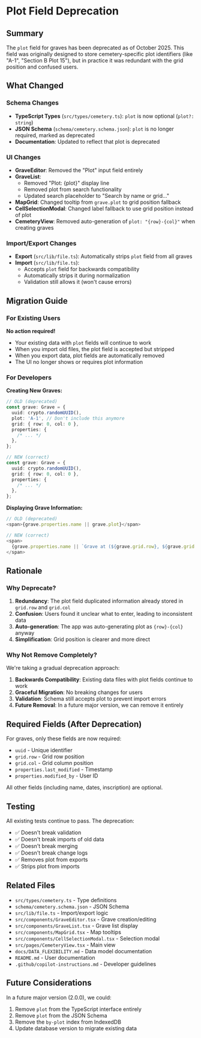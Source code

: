# Plot Field Deprecation

## Summary

The `plot` field for graves has been deprecated as of October 2025. This field was originally designed to store cemetery-specific plot identifiers (like "A-1", "Section B Plot 15"), but in practice it was redundant with the grid position and confused users.

## What Changed

### Schema Changes

- **TypeScript Types** (`src/types/cemetery.ts`): `plot` is now optional (`plot?: string`)
- **JSON Schema** (`schema/cemetery.schema.json`): `plot` is no longer required, marked as deprecated
- **Documentation**: Updated to reflect that plot is deprecated

### UI Changes

- **GraveEditor**: Removed the "Plot" input field entirely
- **GraveList**:
  - Removed "Plot: {plot}" display line
  - Removed plot from search functionality
  - Updated search placeholder to "Search by name or grid..."
- **MapGrid**: Changed tooltip from `grave.plot` to grid position fallback
- **CellSelectionModal**: Changed label fallback to use grid position instead of plot
- **CemeteryView**: Removed auto-generation of `plot: "{row}-{col}"` when creating graves

### Import/Export Changes

- **Export** (`src/lib/file.ts`): Automatically strips `plot` field from all graves
- **Import** (`src/lib/file.ts`):
  - Accepts `plot` field for backwards compatibility
  - Automatically strips it during normalization
  - Validation still allows it (won't cause errors)

## Migration Guide

### For Existing Users

**No action required!**

- Your existing data with `plot` fields will continue to work
- When you import old files, the plot field is accepted but stripped
- When you export data, plot fields are automatically removed
- The UI no longer shows or requires plot information

### For Developers

**Creating New Graves:**

```typescript
// OLD (deprecated)
const grave: Grave = {
  uuid: crypto.randomUUID(),
  plot: 'A-1', // Don't include this anymore
  grid: { row: 0, col: 0 },
  properties: {
    /* ... */
  },
};

// NEW (correct)
const grave: Grave = {
  uuid: crypto.randomUUID(),
  grid: { row: 0, col: 0 },
  properties: {
    /* ... */
  },
};
```

**Displaying Grave Information:**

```typescript
// OLD (deprecated)
<span>{grave.properties.name || grave.plot}</span>

// NEW (correct)
<span>
  {grave.properties.name || `Grave at (${grave.grid.row}, ${grave.grid.col})`}
</span>
```

## Rationale

### Why Deprecate?

1. **Redundancy**: The plot field duplicated information already stored in `grid.row` and `grid.col`
2. **Confusion**: Users found it unclear what to enter, leading to inconsistent data
3. **Auto-generation**: The app was auto-generating plot as `{row}-{col}` anyway
4. **Simplification**: Grid position is clearer and more direct

### Why Not Remove Completely?

We're taking a gradual deprecation approach:

1. **Backwards Compatibility**: Existing data files with plot fields continue to work
2. **Graceful Migration**: No breaking changes for users
3. **Validation**: Schema still accepts plot to prevent import errors
4. **Future Removal**: In a future major version, we can remove it entirely

## Required Fields (After Deprecation)

For graves, only these fields are now required:

- `uuid` - Unique identifier
- `grid.row` - Grid row position
- `grid.col` - Grid column position
- `properties.last_modified` - Timestamp
- `properties.modified_by` - User ID

All other fields (including name, dates, inscription) are optional.

## Testing

All existing tests continue to pass. The deprecation:

- ✅ Doesn't break validation
- ✅ Doesn't break imports of old data
- ✅ Doesn't break merging
- ✅ Doesn't break change logs
- ✅ Removes plot from exports
- ✅ Strips plot from imports

## Related Files

- `src/types/cemetery.ts` - Type definitions
- `schema/cemetery.schema.json` - JSON Schema
- `src/lib/file.ts` - Import/export logic
- `src/components/GraveEditor.tsx` - Grave creation/editing
- `src/components/GraveList.tsx` - Grave list display
- `src/components/MapGrid.tsx` - Map tooltips
- `src/components/CellSelectionModal.tsx` - Selection modal
- `src/pages/CemeteryView.tsx` - Main view
- `docs/DATA_FLEXIBILITY.md` - Data model documentation
- `README.md` - User documentation
- `.github/copilot-instructions.md` - Developer guidelines

## Future Considerations

In a future major version (2.0.0), we could:

1. Remove `plot` from the TypeScript interface entirely
2. Remove `plot` from the JSON Schema
3. Remove the `by-plot` index from IndexedDB
4. Update database version to migrate existing data
